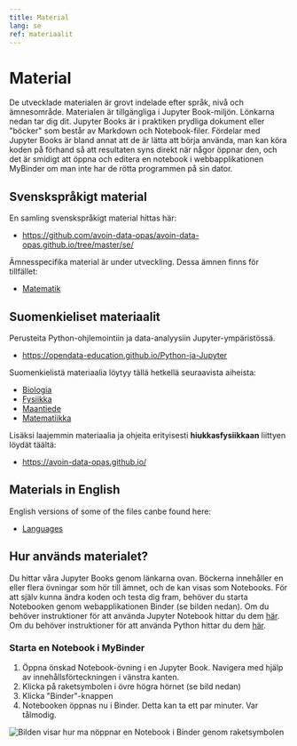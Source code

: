 ```yaml
---
title: Material
lang: se
ref: materiaalit
---
```


# Material

De utvecklade materialen är grovt indelade efter språk, nivå och ämnesområde.
Materialen är tillgängliga i Jupyter Book-miljön. Lönkarna nedan tar dig dit.
Jupyter Books är i praktiken prydliga dokument eller "böcker" som består av Markdown och Notebook-filer.
Fördelar med Jupyter Books är bland annat att de är lätta att börja använda, man kan köra koden på förhand så att resultaten syns direkt när någor öppnar den,
och det är smidigt att öppna och editera en notebook i webbapplikationen MyBinder om man inte har de rötta programmen på sin dator.

## Svenskspråkigt material

En samling svenskspråkigt material hittas här:
- <a href="avoin-data-opas.github.io/se/" target="_blank">https://github.com/avoin-data-opas/avoin-data-opas.github.io/tree/master/se/</a>

Ämnesspecifika material är under utveckling. Dessa ämnen finns för tillfället:
- <a href="https://opendata-education.github.io/se_Matematik/intro.html" target="_blank">Matematik</a>


## Suomenkieliset materiaalit

Perusteita Python-ohjlemointiin ja data-analyysiin Jupyter-ympäristössä.
- <a href="https://opendata-education.github.io/Python-ja-Jupyter" target="_blank">https://opendata-education.github.io/Python-ja-Jupyter</a>

Suomenkielistä materiaalia löytyy tällä hetkellä seuraavista aiheista:
- <a href="https://opendata-education.github.io/Biologia" target="_blank">Biologia</a>
- <a href="https://opendata-education.github.io/Fysiikka" target="_blank">Fysiikka</a>
- <a href="https://opendata-education.github.io/Maantiede" target="_blank">Maantiede</a>
- <a href="https://opendata-education.github.io/Matematiikka" target="_blank">Matematiikka</a>

Lisäksi laajemmin materiaalia ja ohjeita erityisesti **hiukkasfysiikkaan** liittyen löydät täältä:
- <a href="https://avoin-data-opas.github.io/" target="_blank">https://avoin-data-opas.github.io/</a>

## Materials in English


English versions of some of the files canbe found here:
- <a href="https://opendata-education.github.io/Languages" target="_blank">Languages</a>

## Hur används materialet?

Du hittar våra Jupyter Books genom länkarna ovan.
Böckerna innehåller en eller flera övningar som hör till ämnet, och de kan visas som Notebooks.
För att själv kunna ändra koden och testa dig fram, behöver du starta Notebooken genom webapplikationen Binder (se bilden nedan).
Om du behöver instruktioner för att använda Jupyter Notebook hittar du dem [här](/se/jupyter/jupyter-aloitus.html).
Om du behöver instruktioner för att använda Python hittar du dem [här](/se/jupyter/python.html).


### Starta en Notebook i MyBinder

1. Öppna önskad Notebook-övning i en Jupyter Book. Navigera med hjälp av innehållsförteckningen i vänstra kanten.
1. Klicka på raketsymbolen i övre högra hörnet (se bild nedan)
1. Klicka "Binder"-knappen
1. Notebooken öppnas nu i Binder. Detta kan ta ett par minuter. Var tålmodig.


![Bilden visar hur ma nöppnar en Notebook i Binder genom raketsymbolen](/assets/img/jupyter-book-example.png)
